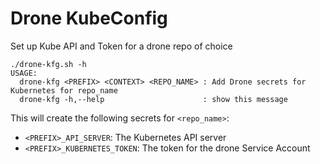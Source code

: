 # Drone KubeConfig

Set up Kube API and Token for a drone repo of choice

```
./drone-kfg.sh -h
USAGE:
  drone-kfg <PREFIX> <CONTEXT> <REPO_NAME> : Add Drone secrets for Kubernetes for repo_name
  drone-kfg -h,--help                      : show this message
```

This will create the following secrets for `<repo_name>`:

- `<PREFIX>_API_SERVER`: The Kubernetes API server
- `<PREFIX>_KUBERNETES_TOKEN`: The token for the drone Service Account
